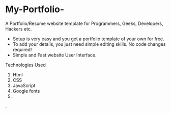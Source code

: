 # My-Portfolio-

A Portfolio/Resume website template for Programmers, Geeks, Developers, Hackers etc.


* Setup is very easy and you get a portfolio template of your own for free.
* To add your details, you just need simple editing skills. No code changes required!
* Simple and Fast website User Interface.

Technologies Used

1. Html
2. CSS
3. JavaScript
4. Google fonts
5. 
.
